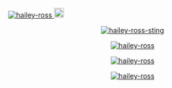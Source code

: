 <p align="left"><a href="https://hails.cc/Links"><img src="https://komarev.com/ghpvc/?username=hailey-ross&label=Profile%20views&color=ff6e96&style=plastic" alt="hailey-ross" /> <img src="http://assets.hails.cc/i/dev-sphere96x96.png" alt="Dev-Sphere" style="width:20px;height:20px;"/></a></p>
<p align="center"><a href="https://hails.cc/Links"><img src="https://assets.hails.cc/i/hailey-sting.gif" alt="hailey-ross-sting" /></a></p>
<p align="center"><a href="https://hails.cc/Links"><img src="https://github-readme-stats.vercel.app/api?username=hailey-ross&count_private=true&show_icons=true&theme=dracula&include_all_commits=true" alt="hailey-ross" /></a></p>
<p align="center"><a href="https://hails.cc/Links"><img src="https://github-readme-streak-stats.herokuapp.com/?user=hailey-ross&theme=dracula" alt="hailey-ross" /></a></p>
<p align="center"><a href="https://hails.cc/Links"><img src="https://github-profile-trophy.vercel.app/?username=hailey-ross&theme=dracula" alt="hailey-ross" /></a></p>
